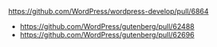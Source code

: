 https://github.com/WordPress/wordpress-develop/pull/6864

* https://github.com/WordPress/gutenberg/pull/62488
* https://github.com/WordPress/gutenberg/pull/62696